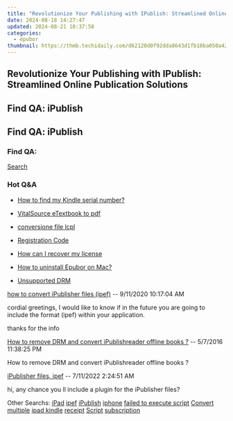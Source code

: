 ```yaml
---
title: "Revolutionize Your Publishing with IPublish: Streamlined Online Publication Solutions"
date: 2024-08-18 14:27:47
updated: 2024-08-21 10:37:58
categories:
  - epubor
thumbnail: https://thmb.techidaily.com/d62120d0f92dda8643d1fb18ba050a4238aed422d93382b937c3fa171ed251d1.jpg
---
```


## Revolutionize Your Publishing with IPublish: Streamlined Online Publication Solutions

## Find QA: iPublish



## Find QA: iPublish

### Find QA:

[Search](http://www.epubor.com/Search.aspx?SystemID=46 "Find QA") 

### Hot Q&A

* [How to find my Kindle serial number?](https://tools.techidaily.com/epubor/products/)
* [VitalSource eTextbook to pdf](https://tools.techidaily.com/epubor/products/)
* [conversione file lcpl](https://tools.techidaily.com/epubor/products/)
* [Registration Code](https://tools.techidaily.com/epubor/products/)

* [How can I recover my license](https://tools.techidaily.com/epubor/products/)
* [How to uninstall Epubor on Mac?](https://tools.techidaily.com/epubor/products/)
* [Unsupported DRM](https://tools.techidaily.com/epubor/products/)

[how to convert iPublisher files (ipef)](http://www.epubor.com/how-to-convert-ipublisher-files-ipef.html) \-- 9/11/2020 10:17:04 AM 

cordial greetings, I would like to know if in the future you are going to include the format (ipef) within your application.

 thanks for the info

[How to remove DRM and convert iPublishreader offline books ?](https://tools.techidaily.com/epubor/products/) \-- 5/7/2016 11:38:25 PM 

How to remove DRM and convert iPublishreader offline books ?

[iPublisher files, ipef](https://tools.techidaily.com/epubor/products/) \-- 7/11/2022 2:24:51 AM 

hi, any chance you ll include a plugin for the iPublisher files?

 Other Searchs: [iPad](https://tools.techidaily.com/epubor/products/) [ipef](https://tools.techidaily.com/epubor/products/) [iPublish](https://tools.techidaily.com/epubor/products/) [iphone](https://tools.techidaily.com/epubor/products/) [failed to execute script](https://tools.techidaily.com/epubor/products/) [Convert multiple](https://tools.techidaily.com/epubor/products/) [ipad kindle](https://tools.techidaily.com/epubor/products/) [receipt](https://tools.techidaily.com/epubor/products/) [Script](https://tools.techidaily.com/epubor/products/) [subscription](https://tools.techidaily.com/epubor/products/)

<ins class="adsbygoogle"
     style="display:block"
     data-ad-format="autorelaxed"
     data-ad-client="ca-pub-7571918770474297"
     data-ad-slot="1223367746"></ins>



<ins class="adsbygoogle"
     style="display:block"
     data-ad-client="ca-pub-7571918770474297"
     data-ad-slot="8358498916"
     data-ad-format="auto"
     data-full-width-responsive="true"></ins>
